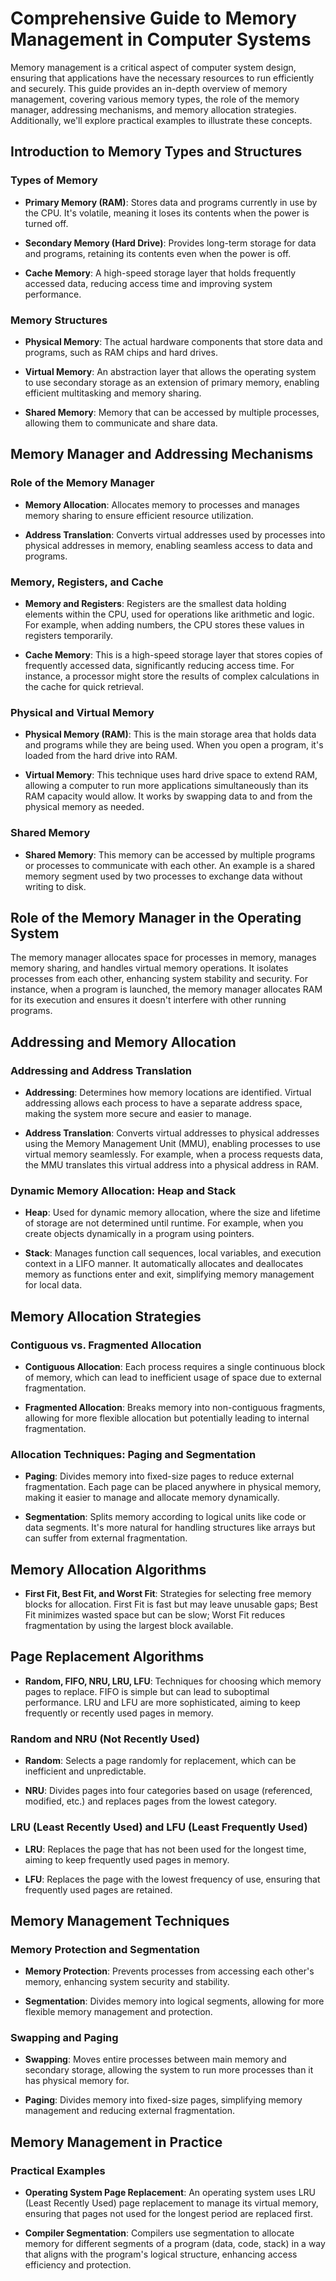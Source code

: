 # Comprehensive Guide to Memory Management in Computer Systems

Memory management is a critical aspect of computer system design, ensuring that applications have the necessary resources to run efficiently and securely. This guide provides an in-depth overview of memory management, covering various memory types, the role of the memory manager, addressing mechanisms, and memory allocation strategies. Additionally, we'll explore practical examples to illustrate these concepts.

## Introduction to Memory Types and Structures

### Types of Memory

- **Primary Memory (RAM)**: Stores data and programs currently in use by the CPU. It's volatile, meaning it loses its contents when the power is turned off.

- **Secondary Memory (Hard Drive)**: Provides long-term storage for data and programs, retaining its contents even when the power is off.

- **Cache Memory**: A high-speed storage layer that holds frequently accessed data, reducing access time and improving system performance.

### Memory Structures

- **Physical Memory**: The actual hardware components that store data and programs, such as RAM chips and hard drives.

- **Virtual Memory**: An abstraction layer that allows the operating system to use secondary storage as an extension of primary memory, enabling efficient multitasking and memory sharing.

- **Shared Memory**: Memory that can be accessed by multiple processes, allowing them to communicate and share data.

## Memory Manager and Addressing Mechanisms

### Role of the Memory Manager

- **Memory Allocation**: Allocates memory to processes and manages memory sharing to ensure efficient resource utilization.

- **Address Translation**: Converts virtual addresses used by processes into physical addresses in memory, enabling seamless access to data and programs.



### Memory, Registers, and Cache

- **Memory and Registers**: Registers are the smallest data holding elements within the CPU, used for operations like arithmetic and logic. For example, when adding numbers, the CPU stores these values in registers temporarily.
  
- **Cache Memory**: This is a high-speed storage layer that stores copies of frequently accessed data, significantly reducing access time. For instance, a processor might store the results of complex calculations in the cache for quick retrieval.

### Physical and Virtual Memory

- **Physical Memory (RAM)**: This is the main storage area that holds data and programs while they are being used. When you open a program, it's loaded from the hard drive into RAM.

- **Virtual Memory**: This technique uses hard drive space to extend RAM, allowing a computer to run more applications simultaneously than its RAM capacity would allow. It works by swapping data to and from the physical memory as needed.

### Shared Memory

- **Shared Memory**: This memory can be accessed by multiple programs or processes to communicate with each other. An example is a shared memory segment used by two processes to exchange data without writing to disk.

## Role of the Memory Manager in the Operating System

The memory manager allocates space for processes in memory, manages memory sharing, and handles virtual memory operations. It isolates processes from each other, enhancing system stability and security. For instance, when a program is launched, the memory manager allocates RAM for its execution and ensures it doesn't interfere with other running programs.

## Addressing and Memory Allocation

### Addressing and Address Translation

- **Addressing**: Determines how memory locations are identified. Virtual addressing allows each process to have a separate address space, making the system more secure and easier to manage.

- **Address Translation**: Converts virtual addresses to physical addresses using the Memory Management Unit (MMU), enabling processes to use virtual memory seamlessly. For example, when a process requests data, the MMU translates this virtual address into a physical address in RAM.

### Dynamic Memory Allocation: Heap and Stack

- **Heap**: Used for dynamic memory allocation, where the size and lifetime of storage are not determined until runtime. For example, when you create objects dynamically in a program using pointers.

- **Stack**: Manages function call sequences, local variables, and execution context in a LIFO manner. It automatically allocates and deallocates memory as functions enter and exit, simplifying memory management for local data.

## Memory Allocation Strategies

### Contiguous vs. Fragmented Allocation

- **Contiguous Allocation**: Each process requires a single continuous block of memory, which can lead to inefficient usage of space due to external fragmentation.

- **Fragmented Allocation**: Breaks memory into non-contiguous fragments, allowing for more flexible allocation but potentially leading to internal fragmentation.

### Allocation Techniques: Paging and Segmentation

- **Paging**: Divides memory into fixed-size pages to reduce external fragmentation. Each page can be placed anywhere in physical memory, making it easier to manage and allocate memory dynamically.

- **Segmentation**: Splits memory according to logical units like code or data segments. It's more natural for handling structures like arrays but can suffer from external fragmentation.

## Memory Allocation Algorithms

- **First Fit, Best Fit, and Worst Fit**: Strategies for selecting free memory blocks for allocation. First Fit is fast but may leave unusable gaps; Best Fit minimizes wasted space but can be slow; Worst Fit reduces fragmentation by using the largest block available.

## Page Replacement Algorithms

- **Random, FIFO, NRU, LRU, LFU**: Techniques for choosing which memory pages to replace. FIFO is simple but can lead to suboptimal performance. LRU and LFU are more sophisticated, aiming to keep frequently or recently used pages in memory.

### Random and NRU (Not Recently Used)

- **Random**: Selects a page randomly for replacement, which can be inefficient and unpredictable.

- **NRU**: Divides pages into four categories based on usage (referenced, modified, etc.) and replaces pages from the lowest category.

### LRU (Least Recently Used) and LFU (Least Frequently Used)

- **LRU**: Replaces the page that has not been used for the longest time, aiming to keep frequently used pages in memory.

- **LFU**: Replaces the page with the lowest frequency of use, ensuring that frequently used pages are retained.

## Memory Management Techniques

### Memory Protection and Segmentation

- **Memory Protection**: Prevents processes from accessing each other's memory, enhancing system security and stability.

- **Segmentation**: Divides memory into logical segments, allowing for more flexible memory management and protection.

### Swapping and Paging

- **Swapping**: Moves entire processes between main memory and secondary storage, allowing the system to run more processes than it has physical memory for.

- **Paging**: Divides memory into fixed-size pages, simplifying memory management and reducing external fragmentation.

## Memory Management in Practice

### Practical Examples

- **Operating System Page Replacement**: An operating system uses LRU (Least Recently Used) page replacement to manage its virtual memory, ensuring that pages not used for the longest period are replaced first.

- **Compiler Segmentation**: Compilers use segmentation to allocate memory for different segments of a program (data, code, stack) in a way that aligns with the program's logical structure, enhancing access efficiency and protection.
